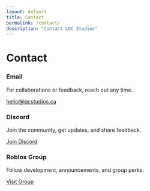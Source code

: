 ```yaml
---
layout: default
title: Contact
permalink: /contact/
description: "Contact LQC Studios"
---
```


# Contact

<div class="grid">
  <section class="card reveal">
    <h3>Email</h3>
    <p>For collaborations or feedback, reach out any time.</p>
    <p><a class="btn btn--solid" href="mailto:hello@lqcstudios.ca">hello@lqcstudios.ca</a></p>
  </section>

  <section class="card reveal">
    <h3>Discord</h3>
    <p>Join the community, get updates, and share feedback.</p>
    <p><a class="btn btn--ghost" href="https://discord.gg/eFWCcxUbE7" target="_blank" rel="noopener">Join Discord</a></p>
  </section>

  <section class="card reveal">
    <h3>Roblox Group</h3>
    <p>Follow development, announcements, and group perks.</p>
    <p><a class="btn btn--ghost" href="https://www.roblox.com/share/g/5641441" target="_blank" rel="noopener">Visit Group</a></p>
  </section>
</div>
